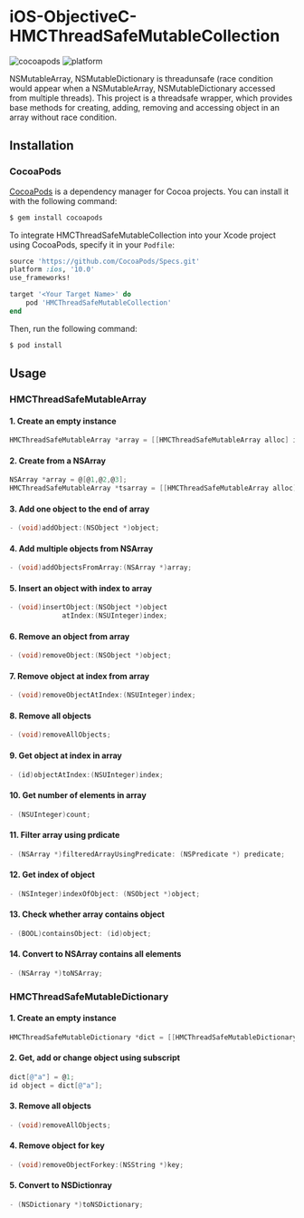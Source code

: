 # iOS-ObjectiveC-HMCThreadSafeMutableCollection
![cocoapods](https://img.shields.io/cocoapods/v/HMCThreadSafeMutableCollection.svg?style=flat) ![platform](https://camo.githubusercontent.com/7bbc7493c87f5447d92c2394201eec2f79ecbe1d/68747470733a2f2f696d672e736869656c64732e696f2f636f636f61706f64732f702f416c616d6f666972652e7376673f7374796c653d666c6174)

NSMutableArray, NSMutableDictionary is threadunsafe (race condition would appear when a NSMutableArray, NSMutableDictionary accessed from multiple threads). This project is a threadsafe wrapper, which provides base methods for creating, adding, removing and accessing object in an array without race condition.

## Installation

### CocoaPods

[CocoaPods](http://cocoapods.org) is a dependency manager for Cocoa projects. You can install it with the following command:

```bash
$ gem install cocoapods
```

To integrate HMCThreadSafeMutableCollection into your Xcode project using CocoaPods, specify it in your `Podfile`:

```ruby
source 'https://github.com/CocoaPods/Specs.git'
platform :ios, '10.0'
use_frameworks!

target '<Your Target Name>' do
    pod 'HMCThreadSafeMutableCollection'
end
```

Then, run the following command:

```bash
$ pod install
```
## Usage

### HMCThreadSafeMutableArray

#### 1. Create an empty instance

```Objective-C
HMCThreadSafeMutableArray *array = [[HMCThreadSafeMutableArray alloc] init];
```

#### 2. Create from a NSArray

```Objective-C
NSArray *array = @[@1,@2,@3];
HMCThreadSafeMutableArray *tsarray = [[HMCThreadSafeMutableArray alloc] initWithArray:array];
```

#### 3. Add one object to the end of array

```Objective-C
- (void)addObject:(NSObject *)object;
```

#### 4. Add multiple objects from NSArray

```Objective-C
- (void)addObjectsFromArray:(NSArray *)array;
```

#### 5. Insert an object with index to array

```Objective-C
- (void)insertObject:(NSObject *)object
             atIndex:(NSUInteger)index;
```

#### 6. Remove an object from array

```Objective-C
- (void)removeObject:(NSObject *)object;
```

#### 7. Remove object at index from array

```Objective-C
- (void)removeObjectAtIndex:(NSUInteger)index;
```

#### 8. Remove all objects

```Objective-C
- (void)removeAllObjects;
```

#### 9. Get object at index in array

```Objective-C
- (id)objectAtIndex:(NSUInteger)index;
```

#### 10. Get number of elements in array

```Objective-C
- (NSUInteger)count;
```

#### 11. Filter array using prdicate

```Objective-C
- (NSArray *)filteredArrayUsingPredicate: (NSPredicate *) predicate;
```

#### 12. Get index of object

```Objective-C
- (NSInteger)indexOfObject: (NSObject *)object;
```

#### 13. Check whether array contains object

```Objective-C
- (BOOL)containsObject: (id)object;
```

#### 14. Convert to NSArray contains all elements
```Objective-C
- (NSArray *)toNSArray;
```

### HMCThreadSafeMutableDictionary

#### 1. Create an empty instance

```Objective-C
HMCThreadSafeMutableDictionary *dict = [[HMCThreadSafeMutableDictionary alloc] init];
```

#### 2. Get, add or change object using subscript

```Objective-C
dict[@"a"] = @1;
id object = dict[@"a"];
```

#### 3. Remove all objects

```Objective-C
- (void)removeAllObjects;
```

#### 4. Remove object for key

```Objective-C
- (void)removeObjectForkey:(NSString *)key;
```

#### 5. Convert to NSDictionray

```Objective-C
- (NSDictionary *)toNSDictionary;
```
